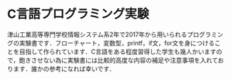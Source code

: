 # C言語プログラミング実験

津山工業高等専門学校情報システム系2年で2017年から用いられるプログラミングの実験書です．フローチャート，変数型，printf，if文，for文を身につけることを目指して作られています．C言語をある程度習得した学生も幾人かいますので，飽きさせない為に実験書には比較的高度な内容の補足や注意事項を入れております．誰かの参考になれば幸いです．

